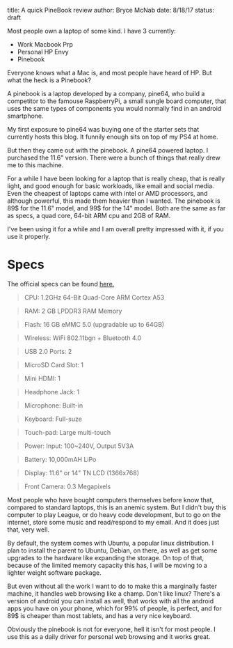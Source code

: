 title: A quick PineBook review
author: Bryce McNab
date: 8/18/17
status: draft

Most people own a laptop of some kind. I have 3 currently:

+ Work Macbook Prp
+ Personal HP Envy
+ Pinebook

Everyone knows what a Mac is, and most people have heard of HP. But what the heck is a Pinebook?

A pinebook is a laptop developed by a company, pine64, who build a competitor to the famouse RaspberryPi, a small sungle board computer, that uses the same types of components you would normally find in an android smartphone.

My first exposure to pine64 was buying one of the starter sets that currently hosts this blog. It funnily enough sits on top of my PS4 at home.

But then they came out with the pinebook. A pine64 powered laptop. I purchased the 11.6" version. There were a bunch of things that really drew me to this machine. 

For a while I have been looking for a laptop that is really cheap, that is really light, and good enough for basic workloads, like email and social media. Even the cheapest of laptops came with intel or AMD processors, and although powerful, this made them heavier than I wanted. The pinebook is 89$ for the 11.6" model, and 99$ for the 14" model. Both are the same as far as specs, a quad core, 64-bit ARM cpu and 2GB of RAM. 

I've been using it for a while and I am overall pretty impressed with it, if you use it properly.

# Specs

The official specs can be found [here.](https://www.pine64.org/?page_id=3707)

>CPU:			1.2GHz 64-Bit Quad-Core ARM Cortex A53

>RAM:			2 GB LPDDR3 RAM Memory 

>Flash:			16 GB eMMC 5.0 (upgradable up to 64GB)

>Wireless:		WiFi 802.11bgn + Bluetooth 4.0

>USB 2.0 Ports:		2

>MicroSD Card Slot:	1

>Mini HDMI:		1

>Headphone Jack:	1

>Microphone:		Built-in

>Keyboard:		Full-suze

>Touch-pad:		Large multi-touch

>Power:			Input: 100~240V, Output 5V3A

>Battery:		10,000mAH LiPo

>Display:		11.6" or 14" TN LCD (1366x768)

>Front Camera:		0.3 Megapixels

Most people who have bought computers themselves before know that, compared to standard laptops, this is an anemic system. But I didn't buy this computer to play League, or do heavy code development, but to go on the internet, store some music and read/respond to my email. And it does just that, very well.

By default, the system comes with Ubuntu, a popular linux distribution. I plan to install the parent to Ubuntu, Debian, on there, as well as get some upgrades to the hardware like expanding the storage. On top of that, because of the limited memory capacity this has, I will be moving to a lighter weight software package.

But even without all the work I want to do to make this a marginally faster machine, it handles web browsing like a champ. Don't like linux? There's a version of android you can install as well, that works with all the android apps you have on your phone, which for 99% of people, is perfect, and for 89$ is cheaper than most tablets, and has a very nice keyboard.

Obviously the pinebook is not for everyone, hell it isn't for most people. I use this as a daily driver for personal web browsing and it works great.
